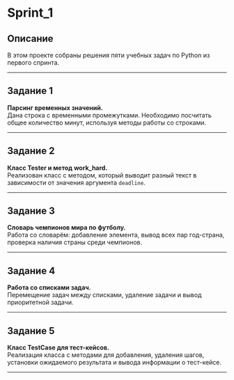 # Sprint_1

## Описание

В этом проекте собраны решения пяти учебных задач по Python из первого спринта.

---

## Задание 1

**Парсинг временных значений.**  
Дана строка с временными промежутками. Необходимо посчитать общее количество минут, используя методы работы со строками.

---

## Задание 2

**Класс Tester и метод work_hard.**  
Реализован класс с методом, который выводит разный текст в зависимости от значения аргумента `deadline`.

---

## Задание 3

**Словарь чемпионов мира по футболу.**  
Работа со словарём: добавление элемента, вывод всех пар год-страна, проверка наличия страны среди чемпионов.

---

## Задание 4

**Работа со списками задач.**  
Перемещение задач между списками, удаление задачи и вывод приоритетной задачи.

---

## Задание 5

**Класс TestCase для тест-кейсов.**  
Реализация класса с методами для добавления, удаления шагов, установки ожидаемого результата и вывода информации о тест-кейсе.

---